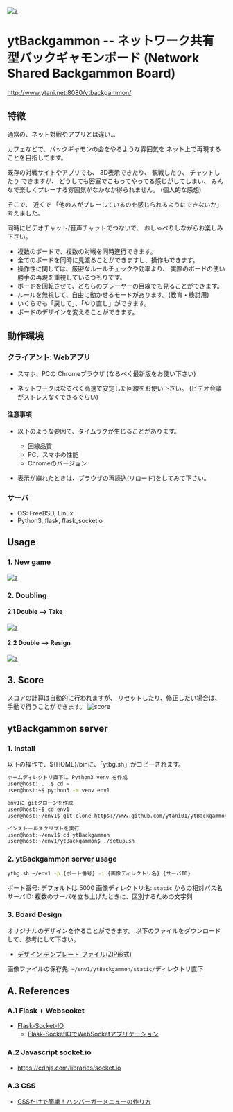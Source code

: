 [![a](docs/ytBackgammon-demo-4boards.png)](https://www.ytani.net/ytbackgammon/movies/ytBackgammon-demo-4boards.mp4)

# ytBackgammon -- ネットワーク共有型バックギャモンボード (Network Shared Backgammon Board)

http://www.ytani.net:8080/ytbackgammon/

## 特徴

通常の、ネット対戦やアプリとは違い...

カフェなどで、バックギャモンの会をやるような雰囲気を
ネット上で再現することを目指してます。

既存の対戦サイトやアプリでも、
3D表示できたり、
観戦したり、
チャットしたり
できますが、
どうしても密室でこもってやってる感じがしてしまい、
みんなで楽しくプレーする雰囲気がなかなか得られません。
(個人的な感想)

そこで、
近くで
「他の人がプレーしているのを感じられるようにできないか」
考えました。

同時にビデオチャット/音声チャットでつないで、
おしゃべりしながらお楽しみ下さい。

* 複数のボードで、複数の対戦を同時進行できます。
* 全てのボードを同時に見渡ることができますし、操作もできます。
* 操作性に関しては、厳密なルールチェックや効率より、
実際のボードの使い勝手の再現を重視しているつもりです。
* ボードを回転させて、どちらのプレーヤーの目線でも見ることができます。
* ルールを無視して、自由に動かせるモードがあります。(教育・検討用)
* いくらでも「戻して」、「やり直し」ができます。
* ボードのデザインを変えることができます。


## 動作環境

### クライアント: Webアプリ

* スマホ、PCの Chromeブラウザ
(なるべく最新版をお使い下さい)

* ネットワークはなるべく高速で安定した回線をお使い下さい。
(ビデオ会議がストレスなくできるぐらい)

#### 注意事項

* 以下のような要因で、タイムラグが生じることがあります。
  - 回線品質
  - PC、スマホの性能
  - Chromeのバージョン
  
* 表示が崩れたときは、ブラウザの再読込(リロード)をしてみて下さい。

### サーバ

* OS: FreeBSD, Linux
* Python3, flask, flask_socketio


## Usage

### 1. New game

[![a](docs/ytBackgammon-opening.png)](https://www.ytani.net/ytbackgammon/movies/ytBackgammon-opening.mp4)


### 2. Doubling

#### 2.1 Double --> Take

[![a](docs/ytBackgammon-double.png)](https://www.ytani.net/ytbackgammon/movies/ytBackgammon-double-accept.mp4)


#### 2.2 Double --> Resign

[![a](docs/ytBackgammon-double.png)](https://www.ytani.net/ytbackgammon/movies/ytBackgammon-double-resign.mp4)


## 3. Score

スコアの計算は自動的に行われますが、
リセットしたり、修正したい場合は、手動で行うことができます。
![score](docs/ytbg-score1.png)


## ytBackgammon server

### 1. Install

以下の操作で、${HOME}/binに、「ytbg.sh」がコピーされます。

```bash
ホームディレクトリ直下に Python3 venv を作成
user@host:....$ cd ~
user@host:~$ python3 -m venv env1

env1に gitクローンを作成
user@host:~$ cd env1
user@host:~/env1$ git clone https://www.github.com/ytani01/ytBackgammon.git

インストールスクリプトを実行
user@host:~/env1$ cd ytBackgammon
user@host:~/env1/ytBackgammon$ ./setup.sh
```

### 2. ytBackgammon server usage

```bash
ytbg.sh ~/env1 -p {ポート番号} -i {画像ディレクトリ名} {サーバID}
```

ポート番号: デフォルトは 5000
画像ディレクトリ名: ``static`` からの相対パス名
サーバID: 複数のサーバを立ち上げたときに、区別するための文字列


### 3. Board Design

オリジナルのデザインを作ることができます。
以下のファイルをダウンロードして、参考にして下さい。

* [デザイン テンプレート ファイル(ZIP形式)](docs/images0.zip)

画像ファイルの保存先: ``~/env1/ytBackgammon/static/``ディレクトリ直下


## A. References 

### A.1 Flask + Webscoket

* [Flask-Socket-IO](https://github.com/miguelgrinberg/Flask-SocketIO)
  - [Flask-SocketIOでWebSocketアプリケーション](https://qiita.com/nanakenashi/items/6497caf1c56c36f47be9)
  

### A.2 Javascript socket.io

* https://cdnjs.com/libraries/socket.io


### A.3 CSS

* [CSSだけで簡単！ハンバーガーメニューの作り方](https://saruwakakun.com/html-css/reference/nav-drawer)
